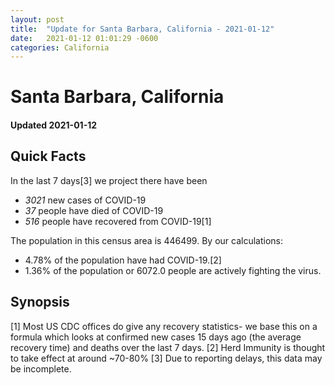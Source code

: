 ```yaml
---
layout: post
title:  "Update for Santa Barbara, California - 2021-01-12"
date:   2021-01-12 01:01:29 -0600
categories: California
---
```


# Santa Barbara, California
#### Updated 2021-01-12

## Quick Facts

In the last 7 days[3] we project there have been
- *3021* new cases of COVID-19
- *37* people have died of COVID-19
- *516* people have recovered from COVID-19[1]

The population in this census area is 446499. By our calculations:
- 4.78% of the population have had COVID-19.[2]
- 1.36% of the population or 6072.0 people are actively fighting the virus.

## Synopsis




[1] Most US CDC offices do give any recovery statistics- we base this on a formula which looks at confirmed new cases
15 days ago (the average recovery time) and deaths over the last 7 days.
[2] Herd Immunity is thought to take effect at around ~70-80%
[3] Due to reporting delays, this data may be incomplete. 
    